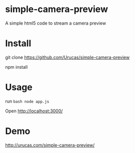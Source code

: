 simple-camera-preview
=====================

A simple html5 code to stream a camera preview

Install
=======
git clone https://github.com/Urucas/simple-camera-preview

npm install

Usage
=====
run ```bash node app.js ```

Open <a href="http://localhost:3000/">http://localhost:3000/</a>

Demo
====
<a href="http://urucas.com/simple-camera-preview/">http://urucas.com/simple-camera-preview/</a>
